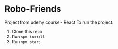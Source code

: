 # Robo-Friends
Project from udemy course - React
To run the project:

1. Clone this repo
2. Run `npm install`
3. Run `npm start`